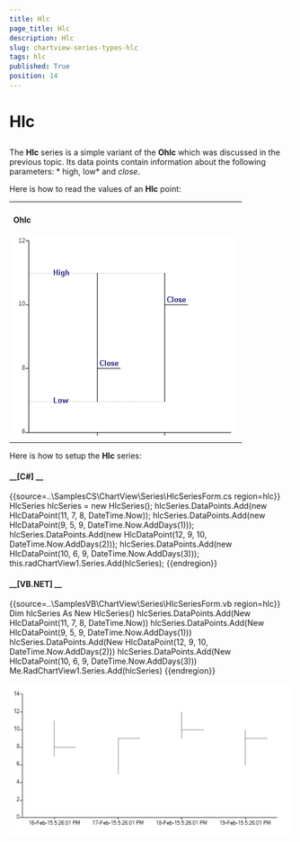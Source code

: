```yaml
---
title: Hlc
page_title: Hlc
description: Hlc
slug: chartview-series-types-hlc
tags: hlc
published: True
position: 14
---
```


# Hlc



## 

The __Hlc__ series is a simple variant of the __Ohlc__ which was discussed in the previous topic. Its data points
          contain information about the following parameters: * high, low* and *close*.
      

Here is how to read the values of an __Hlc__ point:
        
<table><th><tr><td>

<b>Ohlc</b></td></tr></th><tr><td>![chartview-series-types-hlc 001](images/chartview-series-types-hlc001.png)</td></tr></table>

Here is how to setup the __Hlc__ series:
    

#### __[C#] __

{{source=..\SamplesCS\ChartView\Series\HlcSeriesForm.cs region=hlc}}
	             HlcSeries hlcSeries = new HlcSeries();
	             hlcSeries.DataPoints.Add(new HlcDataPoint(11, 7, 8, DateTime.Now));
	             hlcSeries.DataPoints.Add(new HlcDataPoint(9, 5, 9, DateTime.Now.AddDays(1)));
	             hlcSeries.DataPoints.Add(new HlcDataPoint(12, 9, 10, DateTime.Now.AddDays(2)));
	             hlcSeries.DataPoints.Add(new HlcDataPoint(10, 6, 9, DateTime.Now.AddDays(3)));
	             this.radChartView1.Series.Add(hlcSeries);
	{{endregion}}



#### __[VB.NET] __

{{source=..\SamplesVB\ChartView\Series\HlcSeriesForm.vb region=hlc}}
	        Dim hlcSeries As New HlcSeries()
	        hlcSeries.DataPoints.Add(New HlcDataPoint(11, 7, 8, DateTime.Now))
	        hlcSeries.DataPoints.Add(New HlcDataPoint(9, 5, 9, DateTime.Now.AddDays(1)))
	        hlcSeries.DataPoints.Add(New HlcDataPoint(12, 9, 10, DateTime.Now.AddDays(2)))
	        hlcSeries.DataPoints.Add(New HlcDataPoint(10, 6, 9, DateTime.Now.AddDays(3)))
	        Me.RadChartView1.Series.Add(hlcSeries)
	{{endregion}}

![chartview-series-types-hlc 002](images/chartview-series-types-hlc002.png)
